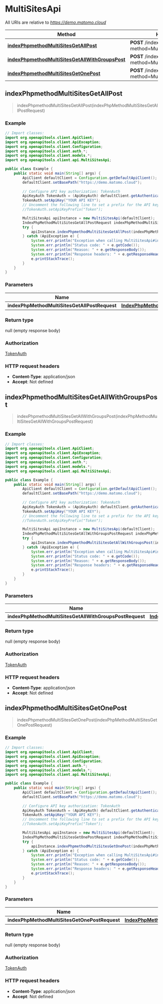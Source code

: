 # MultiSitesApi

All URIs are relative to *https://demo.matomo.cloud*

| Method | HTTP request | Description |
|------------- | ------------- | -------------|
| [**indexPhpmethodMultiSitesGetAllPost**](MultiSitesApi.md#indexPhpmethodMultiSitesGetAllPost) | **POST** /index.php?method&#x3D;MultiSites.getAll |  |
| [**indexPhpmethodMultiSitesGetAllWithGroupsPost**](MultiSitesApi.md#indexPhpmethodMultiSitesGetAllWithGroupsPost) | **POST** /index.php?method&#x3D;MultiSites.getAllWithGroups |  |
| [**indexPhpmethodMultiSitesGetOnePost**](MultiSitesApi.md#indexPhpmethodMultiSitesGetOnePost) | **POST** /index.php?method&#x3D;MultiSites.getOne |  |



## indexPhpmethodMultiSitesGetAllPost

> indexPhpmethodMultiSitesGetAllPost(indexPhpMethodMultiSitesGetAllPostRequest)



### Example

```java
// Import classes:
import org.openapitools.client.ApiClient;
import org.openapitools.client.ApiException;
import org.openapitools.client.Configuration;
import org.openapitools.client.auth.*;
import org.openapitools.client.models.*;
import org.openapitools.client.api.MultiSitesApi;

public class Example {
    public static void main(String[] args) {
        ApiClient defaultClient = Configuration.getDefaultApiClient();
        defaultClient.setBasePath("https://demo.matomo.cloud");
        
        // Configure API key authorization: TokenAuth
        ApiKeyAuth TokenAuth = (ApiKeyAuth) defaultClient.getAuthentication("TokenAuth");
        TokenAuth.setApiKey("YOUR API KEY");
        // Uncomment the following line to set a prefix for the API key, e.g. "Token" (defaults to null)
        //TokenAuth.setApiKeyPrefix("Token");

        MultiSitesApi apiInstance = new MultiSitesApi(defaultClient);
        IndexPhpMethodMultiSitesGetAllPostRequest indexPhpMethodMultiSitesGetAllPostRequest = new IndexPhpMethodMultiSitesGetAllPostRequest(); // IndexPhpMethodMultiSitesGetAllPostRequest | 
        try {
            apiInstance.indexPhpmethodMultiSitesGetAllPost(indexPhpMethodMultiSitesGetAllPostRequest);
        } catch (ApiException e) {
            System.err.println("Exception when calling MultiSitesApi#indexPhpmethodMultiSitesGetAllPost");
            System.err.println("Status code: " + e.getCode());
            System.err.println("Reason: " + e.getResponseBody());
            System.err.println("Response headers: " + e.getResponseHeaders());
            e.printStackTrace();
        }
    }
}
```

### Parameters


| Name | Type | Description  | Notes |
|------------- | ------------- | ------------- | -------------|
| **indexPhpMethodMultiSitesGetAllPostRequest** | [**IndexPhpMethodMultiSitesGetAllPostRequest**](IndexPhpMethodMultiSitesGetAllPostRequest.md)|  | [optional] |

### Return type

null (empty response body)

### Authorization

[TokenAuth](../README.md#TokenAuth)

### HTTP request headers

- **Content-Type**: application/json
- **Accept**: Not defined



## indexPhpmethodMultiSitesGetAllWithGroupsPost

> indexPhpmethodMultiSitesGetAllWithGroupsPost(indexPhpMethodMultiSitesGetAllWithGroupsPostRequest)



### Example

```java
// Import classes:
import org.openapitools.client.ApiClient;
import org.openapitools.client.ApiException;
import org.openapitools.client.Configuration;
import org.openapitools.client.auth.*;
import org.openapitools.client.models.*;
import org.openapitools.client.api.MultiSitesApi;

public class Example {
    public static void main(String[] args) {
        ApiClient defaultClient = Configuration.getDefaultApiClient();
        defaultClient.setBasePath("https://demo.matomo.cloud");
        
        // Configure API key authorization: TokenAuth
        ApiKeyAuth TokenAuth = (ApiKeyAuth) defaultClient.getAuthentication("TokenAuth");
        TokenAuth.setApiKey("YOUR API KEY");
        // Uncomment the following line to set a prefix for the API key, e.g. "Token" (defaults to null)
        //TokenAuth.setApiKeyPrefix("Token");

        MultiSitesApi apiInstance = new MultiSitesApi(defaultClient);
        IndexPhpMethodMultiSitesGetAllWithGroupsPostRequest indexPhpMethodMultiSitesGetAllWithGroupsPostRequest = new IndexPhpMethodMultiSitesGetAllWithGroupsPostRequest(); // IndexPhpMethodMultiSitesGetAllWithGroupsPostRequest | 
        try {
            apiInstance.indexPhpmethodMultiSitesGetAllWithGroupsPost(indexPhpMethodMultiSitesGetAllWithGroupsPostRequest);
        } catch (ApiException e) {
            System.err.println("Exception when calling MultiSitesApi#indexPhpmethodMultiSitesGetAllWithGroupsPost");
            System.err.println("Status code: " + e.getCode());
            System.err.println("Reason: " + e.getResponseBody());
            System.err.println("Response headers: " + e.getResponseHeaders());
            e.printStackTrace();
        }
    }
}
```

### Parameters


| Name | Type | Description  | Notes |
|------------- | ------------- | ------------- | -------------|
| **indexPhpMethodMultiSitesGetAllWithGroupsPostRequest** | [**IndexPhpMethodMultiSitesGetAllWithGroupsPostRequest**](IndexPhpMethodMultiSitesGetAllWithGroupsPostRequest.md)|  | [optional] |

### Return type

null (empty response body)

### Authorization

[TokenAuth](../README.md#TokenAuth)

### HTTP request headers

- **Content-Type**: application/json
- **Accept**: Not defined



## indexPhpmethodMultiSitesGetOnePost

> indexPhpmethodMultiSitesGetOnePost(indexPhpMethodMultiSitesGetOnePostRequest)



### Example

```java
// Import classes:
import org.openapitools.client.ApiClient;
import org.openapitools.client.ApiException;
import org.openapitools.client.Configuration;
import org.openapitools.client.auth.*;
import org.openapitools.client.models.*;
import org.openapitools.client.api.MultiSitesApi;

public class Example {
    public static void main(String[] args) {
        ApiClient defaultClient = Configuration.getDefaultApiClient();
        defaultClient.setBasePath("https://demo.matomo.cloud");
        
        // Configure API key authorization: TokenAuth
        ApiKeyAuth TokenAuth = (ApiKeyAuth) defaultClient.getAuthentication("TokenAuth");
        TokenAuth.setApiKey("YOUR API KEY");
        // Uncomment the following line to set a prefix for the API key, e.g. "Token" (defaults to null)
        //TokenAuth.setApiKeyPrefix("Token");

        MultiSitesApi apiInstance = new MultiSitesApi(defaultClient);
        IndexPhpMethodMultiSitesGetOnePostRequest indexPhpMethodMultiSitesGetOnePostRequest = new IndexPhpMethodMultiSitesGetOnePostRequest(); // IndexPhpMethodMultiSitesGetOnePostRequest | 
        try {
            apiInstance.indexPhpmethodMultiSitesGetOnePost(indexPhpMethodMultiSitesGetOnePostRequest);
        } catch (ApiException e) {
            System.err.println("Exception when calling MultiSitesApi#indexPhpmethodMultiSitesGetOnePost");
            System.err.println("Status code: " + e.getCode());
            System.err.println("Reason: " + e.getResponseBody());
            System.err.println("Response headers: " + e.getResponseHeaders());
            e.printStackTrace();
        }
    }
}
```

### Parameters


| Name | Type | Description  | Notes |
|------------- | ------------- | ------------- | -------------|
| **indexPhpMethodMultiSitesGetOnePostRequest** | [**IndexPhpMethodMultiSitesGetOnePostRequest**](IndexPhpMethodMultiSitesGetOnePostRequest.md)|  | [optional] |

### Return type

null (empty response body)

### Authorization

[TokenAuth](../README.md#TokenAuth)

### HTTP request headers

- **Content-Type**: application/json
- **Accept**: Not defined



